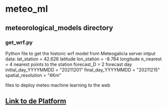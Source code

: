 # meteo_ml
## **meteorological_models directory**
### get_wrf.py
Python file to get the historic wrf model from Meteogalicia server
intput data: 
lat_station = 42.626  latitude
lon_station = -8.784  longitude
n_nearest =  4  nearest points to the station
forecast_D = 2 forecast day
initial_day_YYYYMMDD = "20211201" 
final_day_YYYYMMDD = "20211215" 
spatial_resolution = "4Km"


files to deploy meteo machine learning to the web
## [Link to de Platform](https://share.streamlit.io/granantuin/meteo_ml/main/operational_st.py)
